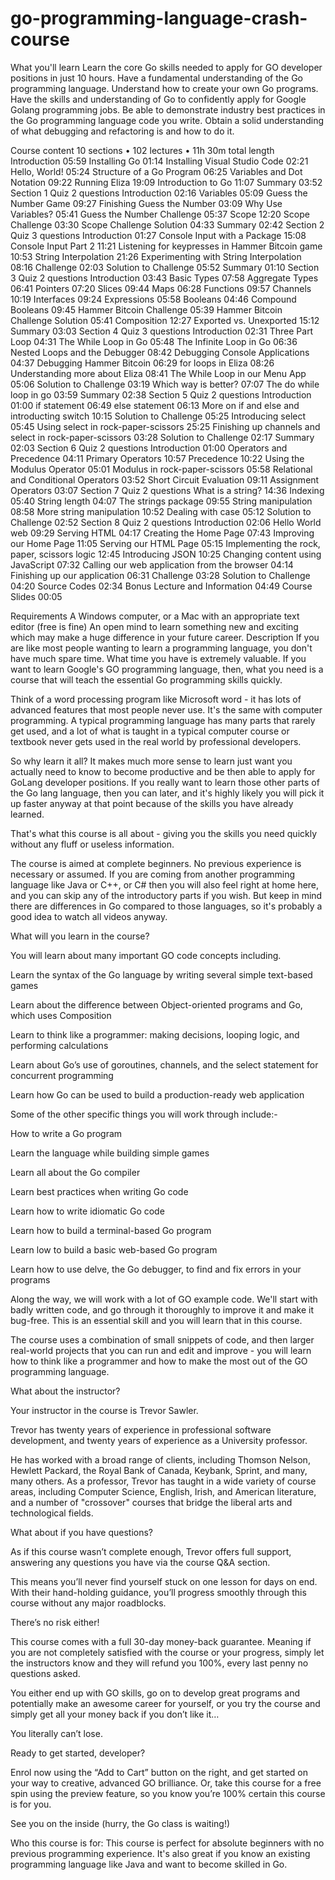 # go-programming-language-crash-course

What you'll learn
Learn the core Go skills needed to apply for GO developer positions in just 10 hours.
Have a fundamental understanding of the Go programming language.
Understand how to create your own Go programs.
Have the skills and understanding of Go to confidently apply for Google Golang programming jobs.
Be able to demonstrate industry best practices in the Go programming language code you write.
Obtain a solid understanding of what debugging and refactoring is and how to do it.



Course content
10 sections • 102 lectures • 11h 30m total length
Introduction
05:59
Installing Go
01:14
Installing Visual Studio Code
02:21
Hello, World!
05:24
Structure of a Go Program
06:25
Variables and Dot Notation
09:22
Running Eliza
19:09
Introduction to Go
11:07
Summary
03:52
Section 1 Quiz
2 questions
Introduction
02:16
Variables
05:09
Guess the Number Game
09:27
Finishing Guess the Number
03:09
Why Use Variables?
05:41
Guess the Number Challenge
05:37
Scope
12:20
Scope Challenge
03:30
Scope Challenge Solution
04:33
Summary
02:42
Section 2 Quiz
3 questions
Introduction
01:27
Console Input with a Package
15:08
Console Input Part 2
11:21
Listening for keypresses in Hammer Bitcoin game
10:53
String Interpolation
21:26
Experimenting with String Interpolation
08:16
Challenge
02:03
Solution to Challenge
05:52
Summary
01:10
Section 3 Quiz
2 questions
Introduction
03:43
Basic Types
07:58
Aggregate Types
06:41
Pointers
07:20
Slices
09:44
Maps
06:28
Functions
09:57
Channels
10:19
Interfaces
09:24
Expressions
05:58
Booleans
04:46
Compound Booleans
09:45
Hammer Bitcoin Challenge
05:39
Hammer Bitcoin Challenge Solution
05:41
Composition
12:27
Exported vs. Unexported
15:12
Summary
03:03
Section 4 Quiz
3 questions
Introduction
02:31
Three Part Loop
04:31
The While Loop in Go
05:48
The Infinite Loop in Go
06:36
Nested Loops and the Debugger
08:42
Debugging Console Applications
04:37
Debugging Hammer Bitcoin
06:29
for loops in Eliza
08:26
Understanding more about Eliza
08:41
The While Loop in our Menu App
05:06
Solution to Challenge
03:19
Which way is better?
07:07
The do while loop in go
03:59
Summary
02:38
Section 5 Quiz
2 questions
Introduction
01:00
if statement
06:49
else statement
06:13
More on if and else and introducting switch
10:15
Solution to Challenge
05:25
Introducing select
05:45
Using select in rock-paper-scissors
25:25
Finishing up channels and select in rock-paper-scissors
03:28
Solution to Challenge
02:17
Summary
02:03
Section 6 Quiz
2 questions
Introduction
01:00
Operators and Precedence
04:11
Primary Operators
10:57
Precedence
10:22
Using the Modulus Operator
05:01
Modulus in rock-paper-scissors
05:58
Relational and Conditional Operators
03:52
Short Circuit Evaluation
09:11
Assignment Operators
03:07
Section 7 Quiz
2 questions
What is a string?
14:36
Indexing
05:40
String length
04:07
The strings package
09:55
String manipulation
08:58
More string manipulation
10:52
Dealing with case
05:12
Solution to Challenge
02:52
Section 8 Quiz
2 questions
Introduction
02:06
Hello World web
09:29
Serving HTML
04:17
Creating the Home Page
07:43
Improving our Home Page
11:05
Serving our HTML Page
05:15
Implementing the rock, paper, scissors logic
12:45
Introducing JSON
10:25
Changing content using JavaScript
07:32
Calling our web application from the browser
04:14
Finishing up our application
06:31
Challenge
03:28
Solution to Challenge
04:20
Source Codes
02:34
Bonus Lecture and Information
04:49
Course Slides
00:05


Requirements
A Windows computer, or a Mac with an appropriate text editor (free is fine)
An open mind to learn something new and exciting which may make a huge difference in your future career.
Description
If you are like most people wanting to learn a programming language, you don't have much spare time.  What time you have is extremely valuable.   If you want to learn Google's GO programming language, then,  what you need is a course that will teach the essential Go programming skills quickly.

Think of a word processing program like Microsoft word - it has lots of advanced features that most people never use.   It's the same with computer programming.  A typical programming language has many parts that rarely get used, and a lot of what is taught in a typical computer course or textbook never gets used in the real world by professional developers.

So why learn it all?  It makes much more sense to learn just want you actually need to know to become productive and be then able to apply for GoLang developer positions.   If you really want to learn those other parts of the Go lang language, then you can later, and it's highly likely you will pick it up faster anyway at that point because of the skills you have already learned.

That's what this course is all about - giving you the skills you need quickly without any fluff or useless information.

The course is aimed at complete beginners.  No previous experience is necessary or assumed. If you are coming from another programming language like Java or C++, or C# then you will also feel right at home here, and you can skip any of the introductory parts if you wish.  But keep in mind there are differences in Go compared to those languages, so it's probably a good idea to watch all videos anyway.

What will you learn in the course?

You will learn about many important GO code concepts including.

Learn the syntax of the Go language by writing several simple text-based games

Learn about the difference between Object-oriented programs and Go, which uses Composition

Learn to think like a programmer: making decisions, looping logic, and performing calculations

Learn about Go’s use of goroutines, channels, and the select statement for concurrent programming

Learn how Go can be used to build a production-ready web application

Some of the other specific things you will work through include:-

How to write a Go program

Learn the language while building simple games

Learn all about the Go compiler

Learn best practices when writing Go code

Learn how to write idiomatic Go code

Learn how to build a terminal-based Go program

Learn low to build a basic web-based Go program

Learn how to use delve, the Go debugger, to find and fix errors in your programs

Along the way, we will work with a lot of GO example code.  We'll start with badly written code, and go through it thoroughly to improve it and make it bug-free.  This is an essential skill and you will learn that in this course.

The course uses a combination of small snippets of code, and then larger real-world projects that you can run and edit and improve - you will learn how to think like a programmer and how to make the most out of the GO programming language.

What about the instructor?

Your instructor in the course is Trevor Sawler. 

Trevor has twenty years of experience in professional software development, and twenty years of experience as a University professor.

He has worked with a broad range of clients, including Thomson Nelson, Hewlett Packard, the Royal Bank of Canada, Keybank, Sprint, and many, many others.   As a professor, Trevor has taught in a wide variety of course areas, including Computer Science, English, Irish, and American literature, and a number of "crossover" courses that bridge the liberal arts and technological fields.

What about if you have questions?

As if this course wasn’t complete enough, Trevor offers full support, answering any questions you have via the course Q&A section.

This means you’ll never find yourself stuck on one lesson for days on end. With their hand-holding guidance, you’ll progress smoothly through this course without any major roadblocks.

There’s no risk either!

This course comes with a full 30-day money-back guarantee. Meaning if you are not completely satisfied with the course or your progress, simply let the instructors know and they will refund you 100%, every last penny no questions asked.

You either end up with GO skills, go on to develop great programs and potentially make an awesome career for yourself, or you try the course and simply get all your money back if you don’t like it…

You literally can’t lose.

Ready to get started, developer?

Enrol now using the “Add to Cart” button on the right, and get started on your way to creative, advanced GO brilliance. Or, take this course for a free spin using the preview feature, so you know you’re 100% certain this course is for you.

See you on the inside (hurry, the Go class is waiting!)

Who this course is for:
This course is perfect for absolute beginners with no previous programming experience.
It's also great if you know an existing programming language like Java and want to become skilled in Go.